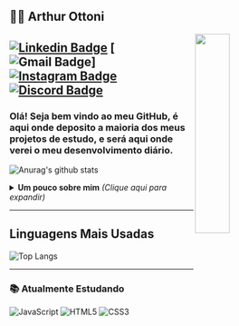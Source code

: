 ## :man_technologist: Arthur Ottoni

<a href="https://gifer.com/en/Dtf">
  <img align="right" src="https://media0.giphy.com/media/LOnt6uqjD9OexmQJRB/giphy.gif" width=35% height=30% margin-top= 2rem />
</a>

[![Linkedin Badge](https://img.shields.io/badge/-Arthur-blue?style=flat-square&logo=Linkedin&logoColor=white&link=https://www.linkedin.com/in/arthur-ottoni-a62902207/)](https://www.linkedin.com/in/arthur-ottoni-2730731a4/)
[![Gmail Badge](https://img.shields.io/badge/-ah.cbrl1@gmail.com-c14438?style=flat-square&logo=Gmail&logoColor=white&link=mailto:arthurottoniribeiro@gmail.com)]
[![Instagram Badge](https://img.shields.io/badge/-ottoni_arthur-a43b9d?style=flat-square&logo=Instagram&logoColor=white&link=https://www.instagram.com/ottoni_arthur/)](https://www.instagram.com/ottoni_arthur/)
[![Discord Badge](https://img.shields.io/badge/-arthur.cabrl-7289da?style=flat-square&logo=Discord&logoColor=white&link=https://www.instagram.com/ottoni_arthur/)](https://discordapp.com/users/392470976853442575/)
---

### Olá! Seja bem vindo ao meu GitHub, é aqui onde deposito a maioria dos meus projetos de estudo, e será aqui onde verei o meu desenvolvimento diário.

![Anurag's github stats](https://github-readme-stats.vercel.app/api?username=ArthurHydr&show_icons=true&theme=tokyonight)
<details>
<summary> <b> Um pouco sobre mim</b> <i>(Clique aqui para expandir)</i> </summary>

---

### 📖 Sobre mim
Meu nome é Arthur Ottoni Ribeiro, tenho 17 anos e sou estudante de "Segurança ofensiva" desde 2017. Atualmente estudo criação de aplicações web, utilizando as tecnologias: ReactJs, NodeJs, Javascript, Typescript. Também faço a parte do Back-end utilizando: Python, ruby, c, c++, c#.
</details>

---

## Linguagens Mais Usadas

<p align="center">
    
  ![Top Langs](https://github-readme-stats.vercel.app/api/top-langs/?username=ArthurHydr&layout=compact&theme=tokyonight)

</p>

---


### 📚 Atualmente Estudando 
![JavaScript](https://img.shields.io/badge/-JavaScript-F7B93E?style=flat-square&logo=javascript&logoColor=fff)
![HTML5](https://img.shields.io/badge/-HTML5-E34F26?style=flat-square&logo=html5&logoColor=white)
![CSS3](https://img.shields.io/badge/-CSS3-549FDE?style=flat-square&logo=css3&logoColor=white)

